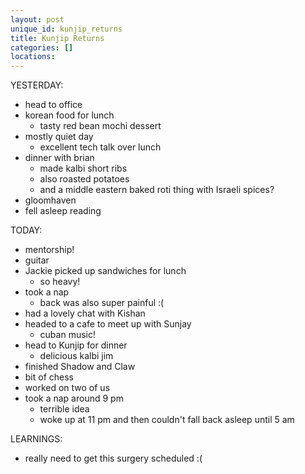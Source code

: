 ```yaml
---
layout: post
unique_id: kunjip_returns
title: Kunjip Returns
categories: []
locations: 
---
```


YESTERDAY:
* head to office
* korean food for lunch
  * tasty red bean mochi dessert
* mostly quiet day
  * excellent tech talk over lunch
* dinner with brian
  * made kalbi short ribs
  * also roasted potatoes
  * and a middle eastern baked roti thing with Israeli spices?
* gloomhaven
* fell asleep reading

TODAY:
* mentorship!
* guitar
* Jackie picked up sandwiches for lunch
  * so heavy!
* took a nap
  * back was also super painful :(
* had a lovely chat with Kishan
* headed to a cafe to meet up with Sunjay
  * cuban music!
* head to Kunjip for dinner
  * delicious kalbi jim
* finished Shadow and Claw
* bit of chess
* worked on two of us
* took a nap around 9 pm
  * terrible idea
  * woke up at 11 pm and then couldn't fall back asleep until 5 am

LEARNINGS:
* really need to get this surgery scheduled :(
